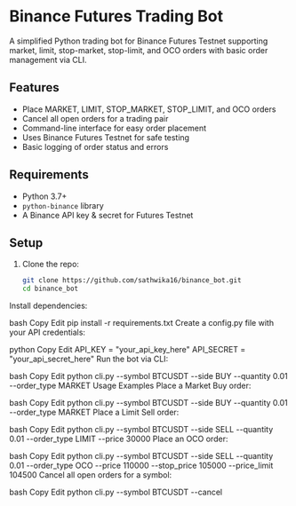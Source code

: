 # Binance Futures Trading Bot

A simplified Python trading bot for Binance Futures Testnet supporting market, limit, stop-market, stop-limit, and OCO orders with basic order management via CLI.

## Features

- Place MARKET, LIMIT, STOP_MARKET, STOP_LIMIT, and OCO orders
- Cancel all open orders for a trading pair
- Command-line interface for easy order placement
- Uses Binance Futures Testnet for safe testing
- Basic logging of order status and errors

## Requirements

- Python 3.7+
- `python-binance` library
- A Binance API key & secret for Futures Testnet

## Setup

1. Clone the repo:

   ```bash
   git clone https://github.com/sathwika16/binance_bot.git
   cd binance_bot
Install dependencies:

bash
Copy
Edit
pip install -r requirements.txt
Create a config.py file with your API credentials:

python
Copy
Edit
API_KEY = "your_api_key_here"
API_SECRET = "your_api_secret_here"
Run the bot via CLI:

bash
Copy
Edit
python cli.py --symbol BTCUSDT --side BUY --quantity 0.01 --order_type MARKET
Usage Examples
Place a Market Buy order:

bash
Copy
Edit
python cli.py --symbol BTCUSDT --side BUY --quantity 0.01 --order_type MARKET
Place a Limit Sell order:

bash
Copy
Edit
python cli.py --symbol BTCUSDT --side SELL --quantity 0.01 --order_type LIMIT --price 30000
Place an OCO order:

bash
Copy
Edit
python cli.py --symbol BTCUSDT --side SELL --quantity 0.01 --order_type OCO --price 110000 --stop_price 105000 --price_limit 104500
Cancel all open orders for a symbol:

bash
Copy
Edit
python cli.py --symbol BTCUSDT --cancel
